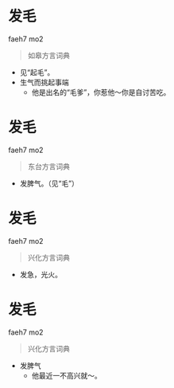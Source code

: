 # 发毛
faeh7 mo2
> 如皋方言词典
- 见“起毛”。
- 生气而挑起事端
  - 他是出名的“毛爹”，你惹他～你是自讨苦吃。

# 发毛
faeh7 mo2
> 东台方言词典
- 发脾气。（见“毛”）

# 发毛
faeh7 mo2
> 兴化方言词典
- 发急，光火。

# 发毛
faeh7 mo2
> 兴化方言词典
- 发脾气
  - 他最近一不高兴就～。
